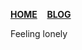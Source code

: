 [**HOME**](https://github.com/krisnn)&nbsp;&nbsp;&nbsp;&nbsp;[**BLOG**](https://krisnn.github.io/)

Feeling lonely

